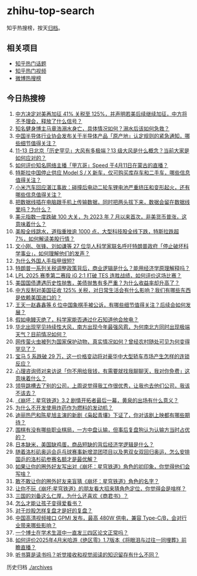 # zhihu-top-search

知乎热搜榜，按天[归档](./archives)。

## 相关项目

- [知乎热门话题](https://github.com/justjavac/zhihu-trending-hot-questions)
- [知乎热门视频](https://github.com/justjavac/zhihu-trending-hot-video)
- [微博热搜榜](https://github.com/justjavac/weibo-trending-hot-search)

## 今日热搜榜

<!-- BEGIN -->
<!-- 最后更新时间 Sat Apr 12 2025 03:27:40 GMT+0800 (China Standard Time) -->

1. [中方决定对美再加征 41% 关税至 125%，并声明若美后续继续加征，中方将不予理会，释放了什么信号？](https://www.zhihu.com/search?q=https%3A%2F%2Fapi.zhihu.com%2Fquestions%2F1894058190527771356)
1. [知名健身博主马章浩溺水身亡，具体情况如何？溺水后该如何急救？](https://www.zhihu.com/search?q=https%3A%2F%2Fapi.zhihu.com%2Fquestions%2F1894023322062254574)
1. [中国半导体行业协会发布关于半导体产品「原产地」认定规则的紧急通知，哪些细节值得关注？](https://www.zhihu.com/search?q=https%3A%2F%2Fapi.zhihu.com%2Fquestions%2F1894021580197159423)
1. [11-13 日北京「历史罕见」大风有多极端？13 级大风是什么概念？当前大家是如何应对的？](https://www.zhihu.com/search?q=https%3A%2F%2Fapi.zhihu.com%2Fquestions%2F1893728197494925157)
1. [如何评价知名网络主播「甲亢哥」Speed 于4月11日在蒙古的直播？](https://www.zhihu.com/search?q=https%3A%2F%2Fapi.zhihu.com%2Fquestions%2F1893981601970500598)
1. [特斯拉中国停止供应 Model S / X 新车，仅可购买库存车和二手车，哪些信息值得关注？](https://www.zhihu.com/search?q=https%3A%2F%2Fapi.zhihu.com%2Fquestions%2F1894001271545001491)
1. [小米汽车回应湛江事故：碰撞后电动二轮车锂电池严重挤压和变形起火，还有哪些信息值得关注？](https://www.zhihu.com/search?q=https%3A%2F%2Fapi.zhihu.com%2Fquestions%2F1894074069558724444)
1. [把数据线插在电脑跟手机上传输数据，同时把两头拔下来，数据会留在数据线里吗？为什么？](https://www.zhihu.com/search?q=https%3A%2F%2Fapi.zhihu.com%2Fquestions%2F1891047187741388897)
1. [美元指数一度跌破 100 大关，为 2023 年 7 月以来首次，非美货币普涨，这意味着什么？](https://www.zhihu.com/search?q=https%3A%2F%2Fapi.zhihu.com%2Fquestions%2F1893952498202568611)
1. [美股全线跳水，道指重挫逾 1000 点，大型科技股全线下跌，特斯拉跌超 7%，如何解读美股行情？](https://www.zhihu.com/search?q=https%3A%2F%2Fapi.zhihu.com%2Fquestions%2F1893792294466990782)
1. [文小刚、张锋、刘如谦等 27 位华人科学家联名呼吁特朗普政府「停止破坏科学事业」，如何理解他们的发声？](https://www.zhihu.com/search?q=https%3A%2F%2Fapi.zhihu.com%2Fquestions%2F1893312394773620732)
1. [为什么外国人手指甲很短?](https://www.zhihu.com/search?q=https%3A%2F%2Fapi.zhihu.com%2Fquestions%2F321966149)
1. [特朗普一系列关税调整政策背后，商业逻辑是什么？能用经济学原理解释吗？](https://www.zhihu.com/search?q=https%3A%2F%2Fapi.zhihu.com%2Fquestions%2F1893685228490421749)
1. [LPL 2025 赛季第二赛段 iG 2:1 打破 TES 连胜战绩，如何评价这场比赛？](https://www.zhihu.com/search?q=https%3A%2F%2Fapi.zhihu.com%2Fquestions%2F1894123924532465876)
1. [美国国债遭遇历史性抛售，美债抛售有多严重？为什么收益率却升高了？](https://www.zhihu.com/search?q=https%3A%2F%2Fapi.zhihu.com%2Fquestions%2F1894016636513642250)
1. [中方反制对美国征收 125% 关税，对日常生活会有什么影响？我们有哪些东西是依赖美国进口的？](https://www.zhihu.com/search?q=https%3A%2F%2Fapi.zhihu.com%2Fquestions%2F1893342200152159606)
1. [王天一赵鑫鑫等 6 位中国象棋手被公诉，有哪些细节值得关注？后续会如何发展？](https://www.zhihu.com/search?q=https%3A%2F%2Fapi.zhihu.com%2Fquestions%2F1894097097873126187)
1. [假如电鳗灭绝了，科学家能否通过化石知道他会放电？](https://www.zhihu.com/search?q=https%3A%2F%2Fapi.zhihu.com%2Fquestions%2F9097370358)
1. [华北出现罕见持续性大风，南方出现今年最强风雹，为何南北方同时出现极端天气？目前情况如何？](https://www.zhihu.com/search?q=https%3A%2F%2Fapi.zhihu.com%2Fquestions%2F1893710542578869436)
1. [网传萤火虫被列为国家保护动物，真实情况如何？曾经农村随处可见为何变得罕见了？](https://www.zhihu.com/search?q=https%3A%2F%2Fapi.zhihu.com%2Fquestions%2F1893062713376220512)
1. [宝马 5 系跌破 29 万，这一价格变动将对豪华中大型轿车市场产生怎样的连锁反应？](https://www.zhihu.com/search?q=https%3A%2F%2Fapi.zhihu.com%2Fquestions%2F1893351722736403219)
1. [心理咨询师对来访说「你不用给我钱，有需要就找我聊聊天，我对你免费」这意味着什么？](https://www.zhihu.com/search?q=https%3A%2F%2Fapi.zhihu.com%2Fquestions%2F1890137612611740839)
1. [领导跳槽去了别的公司，上周说觉得我工作很优秀，让我也去他们公司，我该不该去？](https://www.zhihu.com/search?q=https%3A%2F%2Fapi.zhihu.com%2Fquestions%2F1893579499100143868)
1. [《崩坏：星穹铁道》3.2 剧情开拓者最后一幕，黄泉的出场有什么意义？](https://www.zhihu.com/search?q=https%3A%2F%2Fapi.zhihu.com%2Fquestions%2F1893756946093416897)
1. [为什么不开发使用炸药作为燃料的发动机？](https://www.zhihu.com/search?q=https%3A%2F%2Fapi.zhihu.com%2Fquestions%2F330064762)
1. [迪丽热巴和陈星旭主演的新剧《枭起青壤》下证了，你对该剧上映都有哪些期待？](https://www.zhihu.com/search?q=https%3A%2F%2Fapi.zhihu.com%2Fquestions%2F1894028440635688788)
1. [围棋有没有哪些职业棋局，一方中盘认输，但事后复盘狗认为认输方当时占优的？](https://www.zhihu.com/search?q=https%3A%2F%2Fapi.zhihu.com%2Fquestions%2F594992209)
1. [日本缺米，美国缺鸡蛋，商品短缺的背后经济学逻辑是什么？](https://www.zhihu.com/search?q=https%3A%2F%2Fapi.zhihu.com%2Fquestions%2F1894024221597856479)
1. [随着洛杉矶奥运会乒乓球赛事新增混团项目以及男双女双回归奥运，怎么安排国乒的洛杉矶参赛名额才是最优解？](https://www.zhihu.com/search?q=https%3A%2F%2Fapi.zhihu.com%2Fquestions%2F1893740086304174184)
1. [如果让你的圈外好友写出对《崩坏：星穹铁道》角色的初印象，你觉得他们会写啥？](https://www.zhihu.com/search?q=https%3A%2F%2Fapi.zhihu.com%2Fquestions%2F1892538035217888167)
1. [敢不敢让你的圈外好友来盲猜《崩坏：星穹铁道》角色的名字？](https://www.zhihu.com/search?q=https%3A%2F%2Fapi.zhihu.com%2Fquestions%2F1892538035201081587)
1. [让你不玩《崩坏:星穹铁道》的朋友看大招来猜角色定位，你觉得会是啥样？](https://www.zhihu.com/search?q=https%3A%2F%2Fapi.zhihu.com%2Fquestions%2F1892538035473728943)
1. [三国的刘备这么仁厚，为什么还喜欢《商君书》？](https://www.zhihu.com/search?q=https%3A%2F%2Fapi.zhihu.com%2Fquestions%2F15292652229)
1. [怎么才能让孩子变得爱看书？](https://www.zhihu.com/search?q=https%3A%2F%2Fapi.zhihu.com%2Fquestions%2F661043751)
1. [对于炒股怎样复盘才是好的复盘？](https://www.zhihu.com/search?q=https%3A%2F%2Fapi.zhihu.com%2Fquestions%2F28839917)
1. [中国高清视频接口 GPMI 发布，最高 480W 供电，兼容 Type-C/B，会对行业带来哪些影响？](https://www.zhihu.com/search?q=https%3A%2F%2Fapi.zhihu.com%2Fquestions%2F1891084973261418834)
1. [一个博士在学术生涯中一直发三四区论文正常吗？](https://www.zhihu.com/search?q=https%3A%2F%2Fapi.zhihu.com%2Fquestions%2F1892537807748178211)
1. [如何评价2025年4月米哈游《绝区零》1.7版本《将眼泪与过往一同埋葬》前瞻直播？](https://www.zhihu.com/search?q=https%3A%2F%2Fapi.zhihu.com%2Fquestions%2F1893716871255132057)
1. [听书算是读书吗？听觉接收和视觉阅读的知识留存有什么不同？](https://www.zhihu.com/search?q=https%3A%2F%2Fapi.zhihu.com%2Fquestions%2F1894014485783605279)

<!-- END -->

历史归档 [./archives](./archives)

